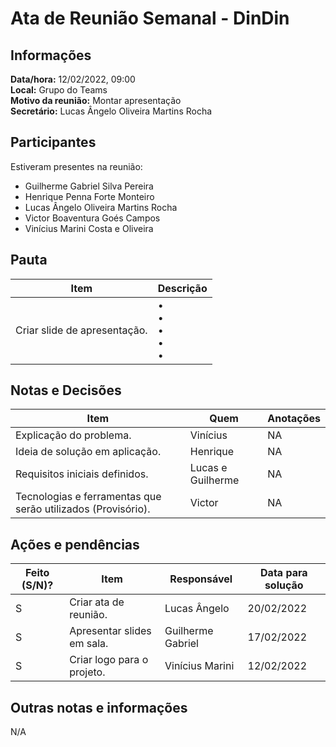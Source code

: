 # Ata de Reunião Semanal - DinDin

## Informações
**Data/hora:** 12/02/2022, 09:00  
**Local:** Grupo do Teams  
**Motivo da reunião:** Montar apresentação  
**Secretário:** Lucas Ângelo Oliveira Martins Rocha

## Participantes
Estiveram presentes na reunião:
- Guilherme Gabriel Silva Pereira
- Henrique Penna Forte Monteiro
- Lucas Ângelo Oliveira Martins Rocha
- Victor Boaventura Goés Campos
- Vinícius Marini Costa e Oliveira

## Pauta

Item | Descrição
---- | ----
Criar slide de apresentação. | • <br>• <br>• <br>• <br>• 

## Notas e Decisões
Item | Quem | Anotações |
---- | ---- | ---- |
Explicação do problema. | Vinícius | NA |
Ideia de solução em aplicação. | Henrique | NA |
Requisitos iniciais definidos. | Lucas e Guilherme | NA |
Tecnologias e ferramentas que serão utilizados (Provisório). | Victor | NA |


## Ações e pendências
| Feito (S/N)? | Item | Responsável | Data para solução |
| ---- | ---- | ---- | ---- |
| S | Criar ata de reunião. | Lucas Ângelo | 20/02/2022 |
| S | Apresentar slides em sala. | Guilherme Gabriel | 17/02/2022 |
| S | Criar logo para o projeto. | Vinícius Marini | 12/02/2022 |

## Outras notas e informações
N/A

